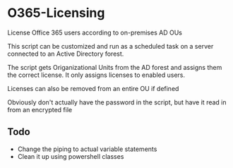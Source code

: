 # O365-Licensing
License Office 365 users according to on-premises AD OUs  
  
This script can be customized and run as a scheduled task on a server connected to an Active Directory forest.  
  
The script gets Origanizational Units from the AD forest and assigns them the correct license. 
It only assigns licenses to enabled users.  
  
Licenses can also be removed from an entire OU if defined

Obviously don't actually have the password in the script, but have it read in from an encrypted file

## Todo
* Change the piping to actual variable statements
* Clean it up using powershell classes
